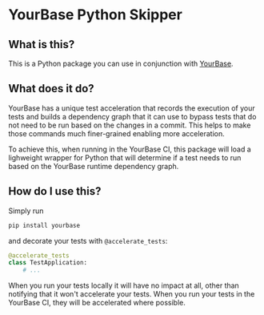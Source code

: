 # YourBase Python Skipper

## What is this?

This is a Python package you can use in conjunction with [YourBase](https://yourbase.io).

## What does it do?

YourBase has a unique test acceleration that records the execution of your
tests and builds a dependency graph that it can use to bypass tests that do not
need to be run based on the changes in a commit. This helps to make those
commands much finer-grained enabling more acceleration. 

To achieve this, when running in the YourBase CI, this package will load a
lighweight wrapper for Python that will determine if a test needs to run based
on the YourBase runtime dependency graph. 

## How do I use this?

Simply run
```python
pip install yourbase
```
and decorate your tests with `@accelerate_tests`:
```python
@accelerate_tests
class TestApplication:
    # ...
```

When you run your tests locally it will have no impact at all, other than
notifying that it won't accelerate your tests. When you run your tests in the
YourBase CI, they will be accelerated where possible.
